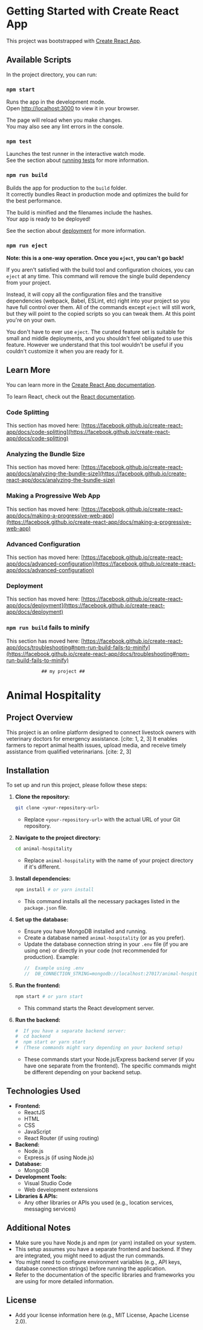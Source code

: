 # Getting Started with Create React App

This project was bootstrapped with [Create React App](https://github.com/facebook/create-react-app).

## Available Scripts

In the project directory, you can run:

### `npm start`

Runs the app in the development mode.\
Open [http://localhost:3000](http://localhost:3000) to view it in your browser.

The page will reload when you make changes.\
You may also see any lint errors in the console.

### `npm test`

Launches the test runner in the interactive watch mode.\
See the section about [running tests](https://facebook.github.io/create-react-app/docs/running-tests) for more information.

### `npm run build`

Builds the app for production to the `build` folder.\
It correctly bundles React in production mode and optimizes the build for the best performance.

The build is minified and the filenames include the hashes.\
Your app is ready to be deployed!

See the section about [deployment](https://facebook.github.io/create-react-app/docs/deployment) for more information.

### `npm run eject`

**Note: this is a one-way operation. Once you `eject`, you can't go back!**

If you aren't satisfied with the build tool and configuration choices, you can `eject` at any time. This command will remove the single build dependency from your project.

Instead, it will copy all the configuration files and the transitive dependencies (webpack, Babel, ESLint, etc) right into your project so you have full control over them. All of the commands except `eject` will still work, but they will point to the copied scripts so you can tweak them. At this point you're on your own.

You don't have to ever use `eject`. The curated feature set is suitable for small and middle deployments, and you shouldn't feel obligated to use this feature. However we understand that this tool wouldn't be useful if you couldn't customize it when you are ready for it.

## Learn More

You can learn more in the [Create React App documentation](https://facebook.github.io/create-react-app/docs/getting-started).

To learn React, check out the [React documentation](https://reactjs.org/).

### Code Splitting

This section has moved here: [https://facebook.github.io/create-react-app/docs/code-splitting](https://facebook.github.io/create-react-app/docs/code-splitting)

### Analyzing the Bundle Size

This section has moved here: [https://facebook.github.io/create-react-app/docs/analyzing-the-bundle-size](https://facebook.github.io/create-react-app/docs/analyzing-the-bundle-size)

### Making a Progressive Web App

This section has moved here: [https://facebook.github.io/create-react-app/docs/making-a-progressive-web-app](https://facebook.github.io/create-react-app/docs/making-a-progressive-web-app)

### Advanced Configuration

This section has moved here: [https://facebook.github.io/create-react-app/docs/advanced-configuration](https://facebook.github.io/create-react-app/docs/advanced-configuration)

### Deployment

This section has moved here: [https://facebook.github.io/create-react-app/docs/deployment](https://facebook.github.io/create-react-app/docs/deployment)

### `npm run build` fails to minify

This section has moved here: [https://facebook.github.io/create-react-app/docs/troubleshooting#npm-run-build-fails-to-minify](https://facebook.github.io/create-react-app/docs/troubleshooting#npm-run-build-fails-to-minify)




                 ## my project ##
 # Animal Hospitality

## Project Overview

This project is an online platform designed to connect livestock owners with veterinary doctors for emergency assistance. [cite: 1, 2, 3] It enables farmers to report animal health issues, upload media, and receive timely assistance from qualified veterinarians. [cite: 2, 3]

## Installation

To set up and run this project, please follow these steps:

1.  **Clone the repository:**

    ```bash
    git clone <your-repository-url>
    ```

    * Replace `<your-repository-url>` with the actual URL of your Git repository.

2.  **Navigate to the project directory:**

    ```bash
    cd animal-hospitality
    ```

    * Replace `animal-hospitality` with the name of your project directory if it's different.

3.  **Install dependencies:**

    ```bash
    npm install # or yarn install
    ```

    * This command installs all the necessary packages listed in the `package.json` file.

4.  **Set up the database:**

    * Ensure you have MongoDB installed and running.
    * Create a database named `animal-hospitality` (or as you prefer).
    * Update the database connection string in your `.env` file (if you are using one) or directly in your code (not recommended for production).  Example:
        ```javascript
        //  Example using .env
        //  DB_CONNECTION_STRING=mongodb://localhost:27017/animal-hospitality
        ```

5.  **Run the frontend:**

    ```bash
    npm start # or yarn start
    ```

    * This command starts the React development server.

6.  **Run the backend:**

    ```bash
    #  If you have a separate backend server:
    #  cd backend
    #  npm start or yarn start 
    #  (These commands might vary depending on your backend setup)
    ```

    * These commands start your Node.js/Express backend server (if you have one separate from the frontend).  The specific commands might be different depending on your backend setup.

## Technologies Used

* **Frontend:**
    * ReactJS
    * HTML
    * CSS
    * JavaScript
    * React Router (if using routing)
* **Backend:**
    * Node.js
    * Express.js (if using Node.js)
* **Database:**
    * MongoDB
* **Development Tools:**
    * Visual Studio Code
    * Web development extensions
* **Libraries & APIs:**
    * Any other libraries or APIs you used (e.g., location services, messaging services)

## Additional Notes

* Make sure you have Node.js and npm (or yarn) installed on your system.
* This setup assumes you have a separate frontend and backend. If they are integrated, you might need to adjust the run commands.
* You might need to configure environment variables (e.g., API keys, database connection strings) before running the application.
* Refer to the documentation of the specific libraries and frameworks you are using for more detailed information.

## License

* Add your license information here (e.g., MIT License, Apache License 2.0).